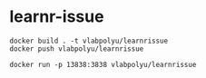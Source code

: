# learnr-issue

```
docker build . -t vlabpolyu/learnrissue
docker push vlabpolyu/learnrissue

docker run -p 13838:3838 vlabpolyu/learnrissue
```